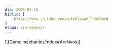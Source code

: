 ```yaml
---
dia: 2023-07-15
biblio: [
	https://www.youtube.com/watch?v=AX_59mS8mr0
]
etapa: sin-empezar
---
```










![[Game mechanics/index#Archivos]]
